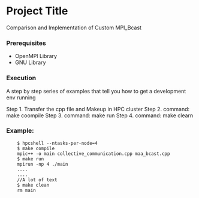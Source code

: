 # Project Title
Comparison and Implementation of Custom MPI_Bcast 

### Prerequisites

- OpenMPI Library
- GNU Library

### Execution

A step by step series of examples that tell you how to get a development env running

Step 1. Transfer the cpp file and Makeup in HPC cluster
Step 2. command: make coompile
Step 3. command: make run
Step 4. command: make clearn

### Example:
```.. code-block:: console
	$ hpcshell --ntasks-per-node=4
	$ make compile
	mpic++ -o main collective_communication.cpp maa_bcast.cpp
	$ make run
	mpirun -np 4 ./main
	....
	....
	//A lot of text
	$ make clean
	rm main
```

